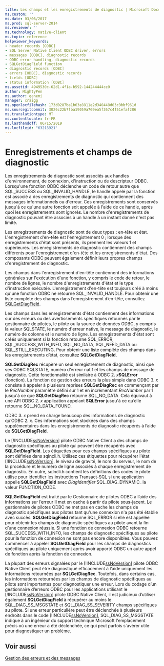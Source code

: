 ```yaml
---
title: Les champs et les enregistrements de diagnostic | Microsoft Docs
ms.custom: ''
ms.date: 03/06/2017
ms.prod: sql-server-2014
ms.reviewer: ''
ms.technology: native-client
ms.topic: reference
helpviewer_keywords:
- header records [ODBC]
- SQL Server Native Client ODBC driver, errors
- messages [ODBC], diagnostic records
- ODBC error handling, diagnostic records
- SQLGetDiagField function
- diagnostic records [ODBC]
- errors [ODBC], diagnostic records
- fields [ODBC]
- status information [ODBC]
ms.assetid: 4949530c-62d1-4f1a-b592-144244444ce0
author: MightyPen
ms.author: genemi
manager: craigg
ms.openlocfilehash: 173d0287ba1b63e8811e2d340448d03c3bbf961d
ms.sourcegitcommit: 3026c22b7fba19059a769ea5f367c4f51efaf286
ms.translationtype: MT
ms.contentlocale: fr-FR
ms.lasthandoff: 06/15/2019
ms.locfileid: "63213921"
---
```

# <a name="diagnostic-records-and-fields"></a>Enregistrements et champs de diagnostic
  Les enregistrements de diagnostic sont associés aux handles d'environnement, de connexion, d'instruction ou de descripteur ODBC. Lorsqu'une fonction ODBC déclenche un code de retour autre que SQL_SUCCESS ou SQL_INVALID_HANDLE, le handle appelé par la fonction est associé à des enregistrements de diagnostic qui contiennent des messages informationnels ou d'erreur. Ces enregistrements sont conservés jusqu'à ce qu'une autre fonction soit appelée à l'aide de ce handle, après quoi les enregistrements sont ignorés. Le nombre d'enregistrements de diagnostic pouvant être associés à un handle à un instant donné n'est pas limité.  
  
 Les enregistrements de diagnostic sont de deux types : en-tête et état. L'enregistrement d'en-tête est l'enregistrement 0 ; lorsque des enregistrements d'état sont présents, ils prennent les valeurs 1 et supérieures. Les enregistrements de diagnostic contiennent des champs différents pour l'enregistrement d'en-tête et les enregistrements d'état. Des composants ODBC peuvent également définir leurs propres champs d'enregistrement de diagnostic.  
  
 Les champs dans l'enregistrement d'en-tête contiennent des informations générales sur l'exécution d'une fonction, y compris le code de retour, le nombre de lignes, le nombre d'enregistrements d'état et le type d'instruction exécutée. L'enregistrement d'en-tête est toujours créé à moins qu'une fonction ODBC ne retourne SQL_INVALID_HANDLE. Pour obtenir une liste complète des champs dans l’enregistrement d’en-tête, consultez [SQLGetDiagField](../native-client-odbc-api/sqlgetdiagfield.md).  
  
 Les champs dans les enregistrements d'état contiennent des informations sur des erreurs ou des avertissements spécifiques retournés par le gestionnaire de pilotes, le pilote ou la source de données ODBC, y compris la valeur SQLSTATE, le numéro d'erreur native, le message de diagnostic, le numéro de colonne et le numéro de ligne. Les enregistrements d'état sont créés uniquement si la fonction retourne SQL_ERROR, SQL_SUCCESS_WITH_INFO, SQL_NO_DATA, SQL_NEED_DATA ou SQL_STILL_EXECUTING. Pour obtenir une liste complète des champs dans les enregistrements d’état, consultez **SQLGetDiagField**.  
  
 **SQLGetDiagRec** récupère un seul enregistrement de diagnostic, ainsi que ses ODBC SQLSTATE, numéro d’erreur natif et les champs de message de diagnostic. Cette fonctionnalité est similaire à ODBC 2. _x_**SQLError** (fonction). La fonction de gestion des erreurs la plus simple dans ODBC 3. *x* consiste à appeler à plusieurs reprises **SQLGetDiagRec** en commençant par le *RecNumber* paramètre défini sur 1 et en incrémentant *RecNumber* par 1 jusqu'à ce que **SQLGetDiagRec** retourne SQL_NO_DATA. Cela équivaut à une API ODBC 2. *x* application appelant **SQLError** jusqu'à ce qu’elle retourne SQL_NO_DATA_FOUND.  
  
 ODBC 3. *x* prend en charge beaucoup des informations de diagnostic qu’ODBC 2. *x*. Ces informations sont stockées dans des champs supplémentaires dans les enregistrements de diagnostic récupérés à l’aide de **SQLGetDiagField**.  
  
 Le [!INCLUDE[ssNoVersion](../../includes/ssnoversion-md.md)] pilote ODBC Native Client a des champs de diagnostic spécifiques au pilote qui peuvent être récupérés avec **SQLGetDiagField**. Les étiquettes pour ces champs spécifiques au pilote sont définies dans sqlncli.h. Utilisez ces étiquettes pour récupérer l'état [!INCLUDE[ssNoVersion](../../includes/ssnoversion-md.md)], le niveau de gravité, le nom du serveur, le nom de la procédure et le numéro de ligne associés à chaque enregistrement de diagnostic. En outre, sqlncli.h contient les définitions des codes le pilote utilise pour identifier les instructions Transact-SQL si une application appelle **SQLGetDiagField** avec *DiagIdentifier* SQL_DIAG_DYNAMIC_ la valeur FUNCTION_CODE.  
  
 **SQLGetDiagField** est traité par le Gestionnaire de pilotes ODBC à l’aide des informations sur l’erreur Il met en cache à partir du pilote sous-jacent. Le gestionnaire de pilotes ODBC ne met pas en cache les champs de diagnostic spécifiques aux pilotes tant qu'une connexion n'a pas été établie avec succès. **SQLGetDiagField** retourne SQL_ERROR si elle est appelée pour obtenir les champs de diagnostic spécifiques au pilote avant la fin d’une connexion réussie. Si une fonction de connexion ODBC retourne SQL_SUCCESS_WITH_INFO, les champs de diagnostic spécifiques au pilote pour la fonction de connexion ne sont pas encore disponibles. Vous pouvez commencer à appeler **SQLGetDiagField** pour les champs de diagnostics spécifiques au pilote uniquement après avoir apporté ODBC un autre appel de fonction après la fonction de connexion.  
  
 La plupart des erreurs signalées par le [!INCLUDE[ssNoVersion](../../includes/ssnoversion-md.md)] pilote ODBC Native Client peut être diagnostiqué efficacement à l’aide uniquement les informations retournées par **SQLGetDiagRec**. Toutefois, dans certains cas, les informations retournées par les champs de diagnostic spécifiques au pilote sont importantes pour diagnostiquer une erreur. Lors du codage d’un gestionnaire d’erreurs ODBC pour les applications utilisant le [!INCLUDE[ssNoVersion](../../includes/ssnoversion-md.md)] pilote ODBC Native Client, il est judicieux d’utiliser également **SQLGetDiagField** à récupérer au moins le SQL_DIAG_SS_MSGSTATE et SQL_DIAG_SS_SEVERITY champs spécifiques au pilote. Si une erreur particulière peut être déclenchée à plusieurs endroits dans le code [!INCLUDE[ssNoVersion](../../includes/ssnoversion-md.md)], SQL_DIAG_SS_MSGSTATE indique à un ingénieur du support technique Microsoft l'emplacement précis où une erreur a été déclenchée, ce qui peut parfois s'avérer utile pour diagnostiquer un problème.  
  
## <a name="see-also"></a>Voir aussi  
 [Gestion des erreurs et des messages](handling-errors-and-messages.md)  
  
  
